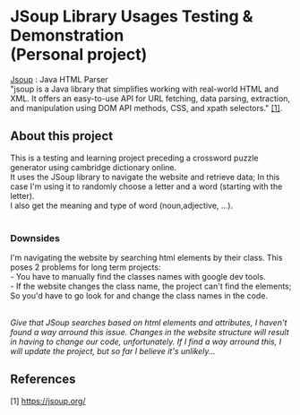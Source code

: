 <h1>JSoup Library Usages Testing & Demonstration <br> (Personal project)</h1>

[Jsoup](https://jsoup.org/) : Java HTML Parser</b>
<br>"jsoup is a Java library that simplifies working with real-world HTML and XML.
It offers an easy-to-use API for URL fetching, data parsing, extraction, and manipulation using DOM API methods, CSS, and xpath selectors." [[1]](#1).

<h2>About this project</h2>
This is a testing and learning project preceding a crossword puzzle generator using cambridge dictionary online. <br>
It uses the JSoup library to navigate the website and retrieve data; In this case I'm using it to randomly choose a letter and a word (starting with the letter). <br>
I also get the meaning and type of word (noun,adjective, ...).
<br><br>
<h3>Downsides</h3>
I'm navigating the website by searching html elements by their class. This poses 2 problems for long term projects:<br>
- You have to manually find the classes names with google dev tools. <br>
- If the website changes the class name, the project can't find the elements; So you'd have to go look for and change the class names in the code.
<br><br>

<i>Give that JSoup searches based on html elements and attributes, I haven't found a way arround this issue. Changes in the website structure will result in having to change our code, unfortunately. If I find a way arround this, I will update the project, but so far I believe it's unlikely...</i>

## References
<a id="1">[1]</a> 
https://jsoup.org/
